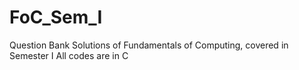 # FoC_Sem_I
Question Bank Solutions of Fundamentals of Computing, covered in Semester I
All codes are in C
